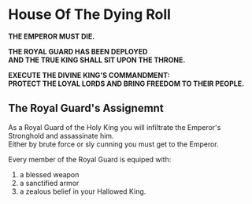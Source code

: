 # House Of The Dying Roll
  
**THE EMPEROR MUST DIE.**  
  
**THE ROYAL GUARD HAS BEEN DEPLOYED**  
**AND THE TRUE KING SHALL SIT UPON THE THRONE.**  
  
**EXECUTE THE DIVINE KING'S COMMANDMENT:**  
**PROTECT THE LOYAL LORDS AND BRING FREEDOM TO THEIR PEOPLE.**  
  
  
## The Royal Guard's Assignemnt
  
As a Royal Guard of the Holy King you will infiltrate the Emperor's Stronghold and assassinate him.  
Either by brute force or sly cunning you must get to the Emperor.  
  
Every member of the Royal Guard is equiped with:  
1. a blessed weapon
2. a sanctified armor
3. a zealous belief in your Hallowed King.

